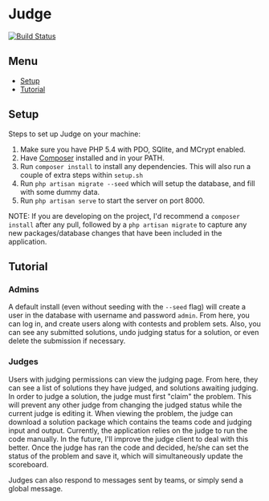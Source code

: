 Judge
=====
[![Build Status](https://travis-ci.org/chipbell4/Judge.svg?branch=develop)](https://travis-ci.org/chipbell4/Judge)

## Menu ##
* [Setup](#setup)
* [Tutorial](#tutorial)

## <a name='setup'/> Setup
Steps to set up Judge on your machine:

1. Make sure you have PHP 5.4 with PDO, SQlite, and MCrypt enabled.
2. Have [Composer](http://getcomposer.org) installed and in your PATH.
3. Run ```composer install``` to install any dependencies. This will also run a couple of extra steps within ```setup.sh```
4. Run ```php artisan migrate --seed``` which will setup the database, and fill with some dummy data.
5. Run ```php artisan serve``` to start the server on port 8000.

NOTE: If you are developing on the project, I'd recommend a ```composer install``` after any pull, followed by a
```php artisan migrate``` to capture any new packages/database changes that have been included in the application.

## <a name='tutorial' /> Tutorial
### Admins
A default install (even without seeding with the ```--seed``` flag) will create a user in the database with username
and password ```admin```. From here, you can log in, and create users along with contests and problem sets. Also,
you can see any submitted solutions, undo judging status for a solution, or even delete the submission if necessary.

### Judges
Users with judging permissions can view the judging page. From here, they can see a list of solutions they have judged,
and solutions awaiting judging. In order to judge a solution, the judge must first "claim" the problem. This will
prevent any other judge from changing the judged status while the current judge is editing it. When viewing the 
problem, the judge can download a solution package which contains the teams code and judging input and output.
Currently, the application relies on the judge to run the code manually. In the future, I'll improve the judge client
to deal with this better. Once the judge has ran the code and decided, he/she can set the status of the problem and
save it, which will simultaneously update the scoreboard.

Judges can also respond to messages sent by teams, or simply send a global message.
